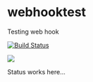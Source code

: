 webhooktest
===========

Testing web hook

[![Build Status](http://localhost:8080/buildStatus/icon?job=e-github)](http://localhost:8080/job/e-github/)

<a href='http://localhost:8080/job/e-github/'><img src='http://localhost:8080/buildStatus/icon?job=e-github'></a>


Status works here...
